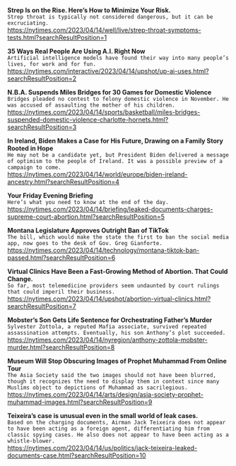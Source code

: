 **Strep Is on the Rise. Here’s How to Minimize Your Risk.**\
`Strep throat is typically not considered dangerous, but it can be excruciating.`\
https://nytimes.com/2023/04/14/well/live/strep-throat-symptoms-tests.html?searchResultPosition=1

**35 Ways Real People Are Using A.I. Right Now**\
`Artificial intelligence models have found their way into many people’s lives, for work and for fun.`\
https://nytimes.com/interactive/2023/04/14/upshot/up-ai-uses.html?searchResultPosition=2

**N.B.A. Suspends Miles Bridges for 30 Games for Domestic Violence**\
`Bridges pleaded no contest to felony domestic violence in November. He was accused of assaulting the mother of his children.`\
https://nytimes.com/2023/04/14/sports/basketball/miles-bridges-suspended-domestic-violence-charlotte-hornets.html?searchResultPosition=3

**In Ireland, Biden Makes a Case for His Future, Drawing on a Family Story Rooted in Hope**\
`He may not be a candidate yet, but President Biden delivered a message of optimism to the people of Ireland. It was a possible preview of a campaign to come.`\
https://nytimes.com/2023/04/14/world/europe/biden-ireland-ancestry.html?searchResultPosition=4

**Your Friday Evening Briefing**\
`Here’s what you need to know at the end of the day.`\
https://nytimes.com/2023/04/14/briefing/leaked-documents-charges-supreme-court-abortion.html?searchResultPosition=5

**Montana Legislature Approves Outright Ban of TikTok**\
`The bill, which would make the state the first to ban the social media app, now goes to the desk of Gov. Greg Gianforte.`\
https://nytimes.com/2023/04/14/technology/montana-tiktok-ban-passed.html?searchResultPosition=6

**Virtual Clinics Have Been a Fast-Growing Method of Abortion. That Could Change.**\
`So far, most telemedicine providers seem undaunted by court rulings that could imperil their business.`\
https://nytimes.com/2023/04/14/upshot/abortion-virtual-clinics.html?searchResultPosition=7

**Mobster’s Son Gets Life Sentence for Orchestrating Father’s Murder**\
`Sylvester Zottola, a reputed Mafia associate, survived repeated assassination attempts. Eventually, his son Anthony’s plot succeeded.`\
https://nytimes.com/2023/04/14/nyregion/anthony-zottola-mobster-murder.html?searchResultPosition=8

**Museum Will Stop Obscuring Images of Prophet Muhammad From Online Tour**\
`The Asia Society said the two images should not have been blurred, though it recognizes the need to display them in context since many Muslims object to depictions of Muhammad as sacrilegious.`\
https://nytimes.com/2023/04/14/arts/design/asia-society-prophet-muhammad-images.html?searchResultPosition=9

**Teixeira’s case is unusual even in the small world of leak cases.**\
`Based on the charging documents, Airman Jack Teixeira does not appear to have been acting as a foreign agent, differentiating him from classic spying cases. He also does not appear to have been acting as a whistle-blower.`\
https://nytimes.com/2023/04/14/us/politics/jack-teixeira-leaked-documents-case.html?searchResultPosition=10

